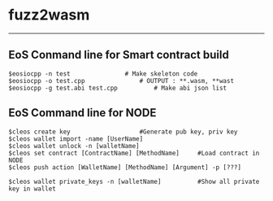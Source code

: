 # fuzz2wasm

---




## EoS Conmand line for Smart contract build 
```
$eosiocpp -n test  				# Make skeleton code
$eosiocpp -o test.cpp 				# OUTPUT : **.wasm, **wast 
$eosiocpp -g test.abi test.cpp  		# Make abi json list

```


## EoS Command line for NODE
```
$cleos create key  					#Generate pub key, priv key
$cleos wallet import -name [UserName]
$cleos wallet unlock -n [walletName] 
$cleos set contract [ContractName] [MethodName] 	#Load contract in NODE 
$cleos push action [WalletName] [MethodName] [Argument] -p [???]

$cleos wallet private_keys -n [walletName]  		#Show all private key in wallet

```
